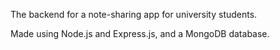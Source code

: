 The backend for a note-sharing app for university students. 

Made using Node.js and Express.js, and a MongoDB database. 

